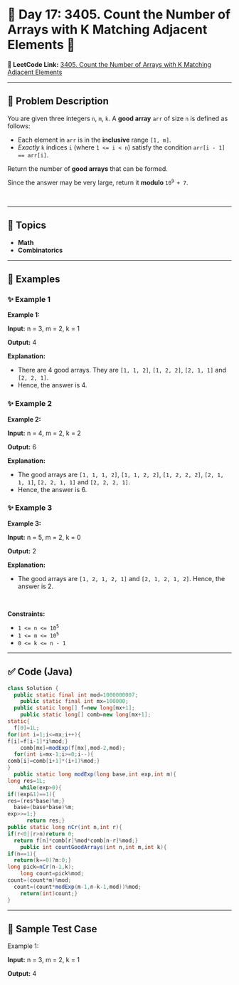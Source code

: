 # 📌 Day 17: 3405. Count the Number of Arrays with K Matching Adjacent Elements 🎯

**🔗 LeetCode Link:** [3405. Count the Number of Arrays with K Matching Adjacent Elements](https://leetcode.com/problems/count-the-number-of-arrays-with-k-matching-adjacent-elements/)

---

## 🧩 Problem Description

<p>You are given three integers <code>n</code>, <code>m</code>, <code>k</code>. A <strong>good array</strong> <code>arr</code> of size <code>n</code> is defined as follows:</p>

<ul>
	<li>Each element in <code>arr</code> is in the <strong>inclusive</strong> range <code>[1, m]</code>.</li>
	<li><em>Exactly</em> <code>k</code> indices <code>i</code> (where <code>1 &lt;= i &lt; n</code>) satisfy the condition <code>arr[i - 1] == arr[i]</code>.</li>
</ul>

<p>Return the number of <strong>good arrays</strong> that can be formed.</p>

<p>Since the answer may be very large, return it <strong>modulo </strong><code>10<sup>9 </sup>+ 7</code>.</p>

<p>&nbsp;</p>
<p><strong class="example">

---

## 🧠 Topics

- Math
- Combinatorics
---

## 🧩 Examples

### ✨ Example 1

Example 1:</strong></p>

<div class="example-block">
<p><strong>Input:</strong> <span class="example-io">n = 3, m = 2, k = 1</span></p>

<p><strong>Output:</strong> <span class="example-io">4</span></p>

<p><strong>Explanation:</strong></p>

<ul>
	<li>There are 4 good arrays. They are <code>[1, 1, 2]</code>, <code>[1, 2, 2]</code>, <code>[2, 1, 1]</code> and <code>[2, 2, 1]</code>.</li>
	<li>Hence, the answer is 4.</li>
</ul>
</div>

<p><strong class="example">

### ✨ Example 2

Example 2:</strong></p>

<div class="example-block">
<p><strong>Input:</strong> <span class="example-io">n = 4, m = 2, k = 2</span></p>

<p><strong>Output:</strong> <span class="example-io">6</span></p>

<p><strong>Explanation:</strong></p>

<ul>
	<li>The good arrays are <code>[1, 1, 1, 2]</code>, <code>[1, 1, 2, 2]</code>, <code>[1, 2, 2, 2]</code>, <code>[2, 1, 1, 1]</code>, <code>[2, 2, 1, 1]</code> and <code>[2, 2, 2, 1]</code>.</li>
	<li>Hence, the answer is 6.</li>
</ul>
</div>

<p><strong class="example">

### ✨ Example 3

Example 3:</strong></p>

<div class="example-block">
<p><strong>Input:</strong> <span class="example-io">n = 5, m = 2, k = 0</span></p>

<p><strong>Output:</strong> <span class="example-io">2</span></p>

<p><strong>Explanation:</strong></p>

<ul>
	<li>The good arrays are <code>[1, 2, 1, 2, 1]</code> and <code>[2, 1, 2, 1, 2]</code>. Hence, the answer is 2.</li>
</ul>
</div>

<p>&nbsp;</p>
<p><strong>Constraints:</strong></p>

<ul>
	<li><code>1 &lt;= n &lt;= 10<sup>5</sup></code></li>
	<li><code>1 &lt;= m &lt;= 10<sup>5</sup></code></li>
	<li><code>0 &lt;= k &lt;= n - 1</code></li>
</ul>

---

## ✅ Code (Java)

```java
class Solution {
  public static final int mod=1000000007;
    public static final int mx=100000;
  public static long[] f=new long[mx+1];
    public static long[] comb=new long[mx+1];
static{
  f[0]=1L;
for(int i=1;i<=mx;i++){
f[i]=f[i-1]*i%mod;}
    comb[mx]=modExp(f[mx],mod-2,mod);
  for(int i=mx-1;i>=0;i--){
comb[i]=comb[i+1]*(i+1)%mod;}
}
  public static long modExp(long base,int exp,int m){
long res=1L;
    while(exp>0){
if((exp&1)==1){
res=(res*base)%m;}
  base=(base*base)%m;
exp>>=1;}
      return res;}
public static long nCr(int n,int r){
if(r<0||r>n)return 0;
  return f[n]*comb[r]%mod*comb[n-r]%mod;}
    public int countGoodArrays(int n,int m,int k){
if(n==1){
  return(k==0)?m:0;}
long pick=nCr(n-1,k);
    long count=pick%mod;
count=(count*m)%mod;
  count=(count*modExp(m-1,n-k-1,mod))%mod;
    return(int)count;}
}
```

---

## 🧪 Sample Test Case


Example 1:</strong></p>

<div class="example-block">
<p><strong>Input:</strong> <span class="example-io">n = 3, m = 2, k = 1</span></p>

<p><strong>Output:</strong> <span class="example-io">4</span></p>

</div>

<p><strong class="example">


